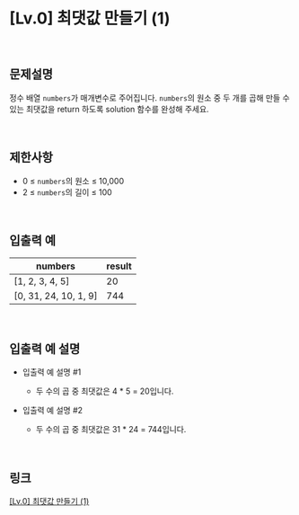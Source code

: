 # [Lv.0] 최댓값 만들기 (1)

<br>

## 문제설명
정수 배열 `numbers`가 매개변수로 주어집니다. `numbers`의 원소 중 두 개를 곱해 만들 수 있는 최댓값을 return 하도록 solution 함수를 완성해 주세요.

<br>

## 제한사항
- 0 ≤ `numbers`의 원소 ≤ 10,000
- 2 ≤ `numbers`의 길이 ≤ 100

<br>

## 입출력 예
| numbers | result |
|---|---|
| [1, 2, 3, 4, 5] | 20 |
| [0, 31, 24, 10, 1, 9] | 744 |

<br>

## 입출력 예 설명
- 입출력 예 설명 #1
    - 두 수의 곱 중 최댓값은 4 * 5 = 20입니다.

- 입출력 예 설명 #2
    - 두 수의 곱 중 최댓값은 31 * 24 = 744입니다.

<br>

## 링크
[[Lv.0] 최댓값 만들기 (1)](https://school.programmers.co.kr/learn/courses/30/lessons/120847)
